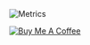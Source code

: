 <picture>
  <img src="/github-metrics.svg" alt="Metrics">
</picture>

[![Buy Me A Coffee](https://img.shields.io/badge/-buy%20me%20a%20coffee-5F7FFF?logo=buymeacoffee&labelColor=gray&logoColor=FFDD00&style=plastic)](https://www.buymeacoffee.com/bpgca)
